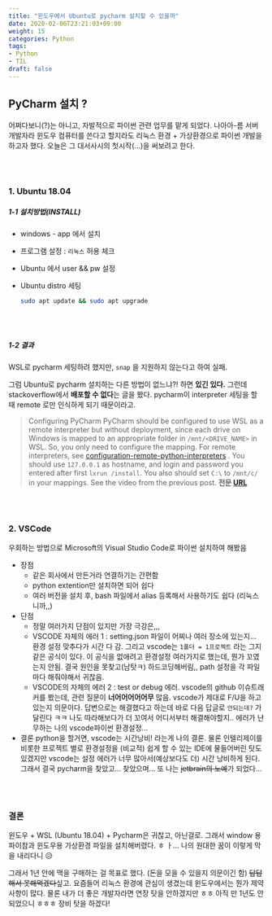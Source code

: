 ```yaml
---
title: "윈도우에서 Ubuntu로 pycharm 설치할 수 있을까"
date: 2020-02-06T23:21:03+09:00
weight: 15
categories: Python
tags: 
- Python
- TIL
draft: false
---
```


## PyCharm 설치 ?

어쩌다보니(?)는 아니고, 자발적으로 파이썬 관련 업무를 맡게 되었다. 나아아-름 서버개발자라 윈도우 컴퓨터를 쓴다고 할지라도 리눅스 환경 + 가상환경으로 파이썬 개발을 하고자 했다. 오늘은 그 대서사시의 첫시작(...)을 써보려고 한다.

<br><br>

### 1. Ubuntu 18.04

##### 1-1 설치방법(INSTALL)

- windows - app 에서 설치

- 프로그램 설정 : `리눅스` 허용 체크

- Ubuntu 에서 user && pw 설정

- Ubuntu distro 세팅

  ```bash
  sudo apt update && sudo apt upgrade
  ```



<br><br>

##### 1-2 결과

WSL로 pycharm 세팅하려 했지만, `snap` 을 지원하지 않는다고 하여 실패. 

그럼 Ubuntu로 pycharm 설치하는 다른 방법이 없느냐?! 하면 **있긴 있다.** 그런데 stackoverflow에서 **배포할 수 없다**는 글을 봤다. pycharm이 interpreter 세팅을 할 때 remote 로만 인식하게 되기 때문이라고. 

> Configuring PyCharm PyCharm should be configured to use WSL as a remote interpreter but without deployment, since each drive on Windows is mapped to an appropriate folder in `/mnt/<DRIVE_NAME>` in WSL. So, you only need to configure the mapping. For remote interpreters, see [configuration-remote-python-interpreters](https://www.jetbrains.com/help/pycharm/2016.1/configuring-remote-python-interpreters.html) . You should use `127.0.0.1` as hostname, and login and password you entered after first `lxrun /install`. You also should set `C:\` to `/mnt/c/` in your mappings. See the video from the previous post. **전문 [URL](https://stackoverflow.com/questions/37000166/getting-pycharm-to-recognize-python-on-the-windows-linux-subsystem-bash-on-wind)** 



<br><br>

### 2. VSCode

우회하는 방법으로 Microsoft의 Visual Studio Code로 파이썬 설치하여 해봤음

- 장점
  - 같은 회사에서 만든거라 연결하기는 간편함
  - python extention만 설치하면 되어 쉽다
  - 여러 버전을 설치 후, bash 파일에서 alias 등록해서 사용하기도 쉽다 (리눅스니까,,)
- 단점
  - 정말 여러가지 단점이 있지만 가장 극강은,,,
  - VSCODE 자체의 에러 1 : setting.json 파일이 어찌나 여러 장소에 있는지... 환경 설정 맞추다가 시간 다 감. 그리고 vscode는 `1폴더 = 1프로젝트` 라는 그지같은 공식이 있다. 이 공식을 없애려고 환경설정 여러가지로 했는데, 뭔가 꼬였는지 안됨. 결국 원인을 못찾고(남탓ㅋ) 하드코딩해버림,, path 설정을 각 파일마다 해줘야해서 귀찮음.
  - VSCODE의 자체의 에러 2 : test or debug 에러. vscode의 github 이슈트래커를 봤는데, 관련 질문이 **너어어어어어무** 많음. vscode가 제대로 F/U을 하고있는지 의문이다. 답변으로는 해결했다고 하는데 바로 다음 답글로 `안되는데?` 가 달린다 ㅋㅋ 나도 따라해보다가 더 꼬여서 어디서부터 해결해야할지.. 에러가 난무하는 나의 vscode파이썬 환경설정...
- 결론
  python을 할거면, vscode는 시간낭비! 라는게 나의 결론. 물론 인텔리제이를 비롯한 프로젝트 별로 환경설정을 (비교적) 쉽게 할 수 있는 IDE에 물들어버린 탓도 있겠지만 vscode는 설정 에러가 너무 많아서(예상보다도 더) 시간 낭비하게 된다. 그래서 결국 pycharm을 찾았고... 찾았으며... 또 나는 ~~jetbrain의 노예~~가 되었다...



<br><br>

### 결론

윈도우 + WSL (Ubuntu 18.04) + Pycharm은 귀찮고, 아닌걸로. 그래서 window 용 파이참과 윈도우용 가상환경 파일을 설치해버렸다. ㅎ ㅏ... 나의 원대한 꿈이 이렇게 막을 내리다니 😥

그래서 1년 안에 맥을 구매하는 걸 목표로 했다. (돈을 모을 수 있을지 의문이긴 함) ~~답답해서 못해먹겠다~~싶고. 요즘들어 리눅스 환경에 관심이 생겼는데 윈도우에서는 뭔가 제약사항이 많다. 물론 내가 더 좋은 개발자라면 연장 탓을 안하겠지만 ㅎㅎ  아직 만 1년도 안되었으니 ㅎㅎㅎ 장비 탓을 하겠다! 





